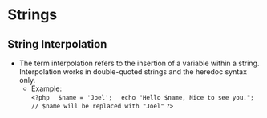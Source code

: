 # Strings
## String Interpolation
- The term interpolation refers to the insertion of a variable within a string. Interpolation works in double-quoted strings and the heredoc syntax only.
    - Example: <br/>
`<?php`
&emsp;`$name = 'Joel';`
&emsp;`echo "Hello $name, Nice to see you."; // $name will be replaced with "Joel"`
`?>`